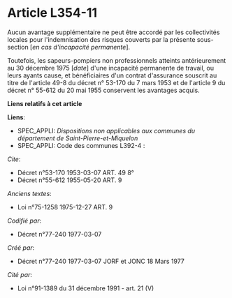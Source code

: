 # Article L354-11

Aucun avantage supplémentaire ne peut être accordé par les collectivités locales pour l'indemnisation des risques couverts
par la présente sous-section [*en cas d'incapacité permanente*].

Toutefois, les sapeurs-pompiers non professionnels atteints antérieurement au 30 décembre 1975 [*date*] d'une incapacité
permanente de travail, ou leurs ayants cause, et bénéficiaires d'un contrat d'assurance souscrit au titre de l'article 49-8
du décret n° 53-170 du 7 mars 1953 et de l'article 9 du décret n° 55-612 du 20 mai 1955 conservent les avantages acquis.

**Liens relatifs à cet article**

**Liens**:

  - SPEC_APPLI: *Dispositions non applicables aux communes du département de Saint-Pierre-et-Miquelon*
  - SPEC_APPLI: Code des communes L392-4 :

_Cite_:

  - Décret n°53-170 1953-03-07 ART. 49 8°
  - Décret n°55-612 1955-05-20 ART. 9

_Anciens textes_:

  - Loi n°75-1258 1975-12-27 ART. 9

_Codifié par_:

  - Décret n°77-240 1977-03-07

_Créé par_:

  - Décret n°77-240 1977-03-07 JORF et JONC 18 Mars 1977

_Cité par_:

  - Loi n°91-1389 du 31 décembre 1991 - art. 21 (V)
